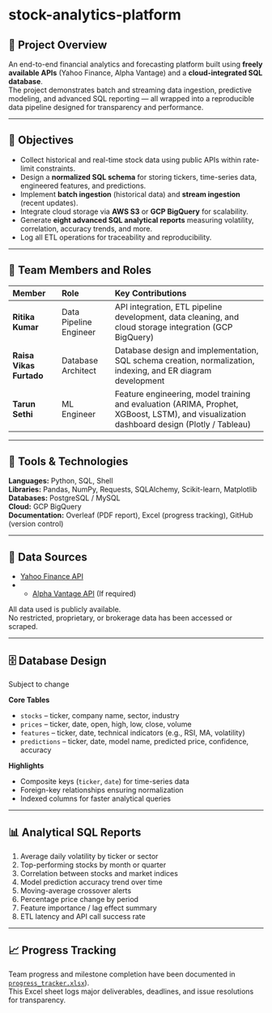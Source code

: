 # stock-analytics-platform

## 📘 Project Overview
An end-to-end financial analytics and forecasting platform built using **freely available APIs** (Yahoo Finance, Alpha Vantage) and a **cloud-integrated SQL database**.  
The project demonstrates batch and streaming data ingestion, predictive modeling, and advanced SQL reporting — all wrapped into a reproducible data pipeline designed for transparency and performance.

---

## 🎯 Objectives
- Collect historical and real-time stock data using public APIs within rate-limit constraints.  
- Design a **normalized SQL schema** for storing tickers, time-series data, engineered features, and predictions.  
- Implement **batch ingestion** (historical data) and **stream ingestion** (recent updates).  
- Integrate cloud storage via **AWS S3** or **GCP BigQuery** for scalability.  
- Generate **eight advanced SQL analytical reports** measuring volatility, correlation, accuracy trends, and more.  
- Log all ETL operations for traceability and reproducibility.

---

## 👥 Team Members and Roles
| Member | Role | Key Contributions |
|:--|:--|:--|
| **Ritika Kumar** | Data Pipeline Engineer | API integration, ETL pipeline development, data cleaning, and cloud storage integration (GCP BigQuery) |
| **Raisa Vikas Furtado** | Database Architect | Database design and implementation, SQL schema creation, normalization, indexing, and ER diagram development |
| **Tarun Sethi** | ML Engineer | Feature engineering, model training and evaluation (ARIMA, Prophet, XGBoost, LSTM), and visualization dashboard design (Plotly / Tableau) |

---

## 🧰 Tools & Technologies
**Languages:** Python, SQL, Shell  
**Libraries:** Pandas, NumPy, Requests, SQLAlchemy, Scikit-learn, Matplotlib  
**Databases:** PostgreSQL / MySQL  
**Cloud:** GCP BigQuery  
**Documentation:** Overleaf (PDF report), Excel (progress tracking), GitHub (version control)

---

## 🔗 Data Sources
- [Yahoo Finance API](https://finance.yahoo.com/)
- - [Alpha Vantage API](https://www.alphavantage.co/documentation/) (If required)
  
All data used is publicly available.  
No restricted, proprietary, or brokerage data has been accessed or scraped.

---

## 🗄️ Database Design
Subject to change

**Core Tables**
- `stocks` – ticker, company name, sector, industry  
- `prices` – ticker, date, open, high, low, close, volume  
- `features` – ticker, date, technical indicators (e.g., RSI, MA, volatility)  
- `predictions` – ticker, date, model name, predicted price, confidence, accuracy  

**Highlights**
- Composite keys (`ticker`, `date`) for time-series data  
- Foreign-key relationships ensuring normalization  
- Indexed columns for faster analytical queries  

---

## 📊 Analytical SQL Reports
1. Average daily volatility by ticker or sector  
2. Top-performing stocks by month or quarter  
3. Correlation between stocks and market indices  
4. Model prediction accuracy trend over time  
5. Moving-average crossover alerts  
6. Percentage price change by period  
7. Feature importance / lag effect summary  
8. ETL latency and API call success rate  


---

## 📈 Progress Tracking
Team progress and milestone completion have been documented in  
[`progress_tracker.xlsx`](https://northeastern-my.sharepoint.com/:x:/r/personal/kumar_riti_northeastern_edu/Documents/progress_tracker.xlsx?d=wa7fec4b0e5154b40be4c327f848a7cf3&csf=1&web=1&e=UwO6qY)).  
This Excel sheet logs major deliverables, deadlines, and issue resolutions for transparency.

